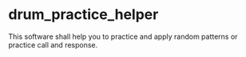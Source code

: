 # drum_practice_helper
This software shall help you to practice and apply random patterns or practice call and response.
